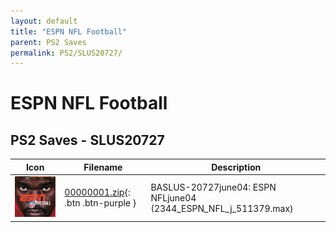 ```yaml
---
layout: default
title: "ESPN NFL Football"
parent: PS2 Saves
permalink: PS2/SLUS20727/
---
```

# ESPN NFL Football

## PS2 Saves - SLUS20727

| Icon | Filename | Description |
|------|----------|-------------|
| ![ESPN NFL Football](icon0.png) | [00000001.zip](00000001.zip){: .btn .btn-purple } | BASLUS-20727june04: ESPN NFLjune04 (2344_ESPN_NFL_j_511379.max) |
